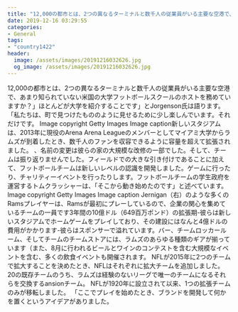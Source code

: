 ```yaml
---
title: "12,000の都市とは、2つの異なるターミナルと数千人の従業員がいる主要な空港で、あまり知られていない米国の大学フットボールスクールのホストを務めていますか？"
date: 2019-12-16 03:29:55
categories:
- General
tags:
- "country1422"
header:
  image: /assets/images/20191216032626.jpg
  og_image: /assets/images/20191216032626.jpg
---
```


12,000の都市とは、2つの異なるターミナルと数千人の従業員がいる主要な空港で、あまり知られていない米国の大学フットボールスクールのホストを務めていますか？」ほとんどが大学を紹介することです」とJorgenson氏は語ります。「私たちは、町で見つけたもののように見せるために少し楽しんでいます。それだけです。 Image copyright Getty Images Image caption新しいスタジアムは、2013年に現役のArena Arena Leagueのメンバーとしてマイアミ大学からラムズが到着したとき、数千人のファンを収容できるように容量を超えて拡張されました。 、名前の変更は彼らの家の大規模な改修の一部でした。そして、チームは振り返りませんでした。フィールドでの大きな引き付けであることに加えて、フットボールチームは新しいレベルの認識を開発しました。ゲームに行ったり、チャリティーイベントを行ったりします。フットボールチームの学生政府を運営するトムクラッシャーは、「そこから動き始めたのです」と述べています。 Image copyright Getty Images Image caption Jernigan（右）のような多くのRamsプレイヤーは、Ramsが最初にプレーしているので、企業の関心を集めているチームの一員です3年間の10億ドル（649百万ポンド）の拡張期-彼らは新しいスタジアムでホームゲームをプレイしており、その建設にはなんと4億ドルの費用がかかります-彼らはスポンサーで溢れています。バー、チームロッカールーム、そしてチームのチームストアには、ラムズのあらゆる種類のギアが揃っています（また、8月に行われるビールとワインのコンテストを含む大規模なイベントを含む、多くの飲食イベントも開催されます。 NFLが2015年に2つのチームで拡大することを決めたとき、NFLはそれぞれに拡大チームを追加しました。 20の既存チームのうち、ラムズは経験のないリーグで唯一のチームになるそれらを交換するansionチーム。 NFLが1920年に設立されて以来、1つの拡張チームのみが移転しました。 「ここでプレイを始めたとき、ブランドを開発して何かを置くというアイデアがありました。
